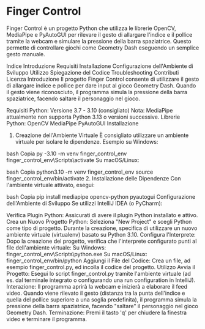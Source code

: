 # Finger Control
Finger Control è un progetto Python che utilizza le librerie OpenCV, MediaPipe e PyAutoGUI per rilevare il gesto di allargare l'indice e il pollice tramite la webcam e simulare la pressione della barra spaziatrice. Questo permette di controllare giochi come Geometry Dash eseguendo un semplice gesto manuale.

Indice
Introduzione
Requisiti
Installazione
Configurazione dell'Ambiente di Sviluppo
Utilizzo
Spiegazione del Codice
Troubleshooting
Contributi
Licenza
Introduzione
Il progetto Finger Control consente di utilizzare il gesto di allargare indice e pollice per dare input al gioco Geometry Dash. Quando il gesto viene riconosciuto, il programma simula la pressione della barra spaziatrice, facendo saltare il personaggio nel gioco.

Requisiti
Python: Versione 3.7 - 3.10 (consigliato)
Nota: MediaPipe attualmente non supporta Python 3.13 o versioni successive.
Librerie Python:
OpenCV
MediaPipe
PyAutoGUI
Installazione
1. Creazione dell'Ambiente Virtuale
È consigliato utilizzare un ambiente virtuale per isolare le dipendenze. Esempio su Windows:

bash
Copia
py -3.10 -m venv finger_control_env
finger_control_env\Scripts\activate
Su macOS/Linux:

bash
Copia
python3.10 -m venv finger_control_env
source finger_control_env/bin/activate
2. Installazione delle Dipendenze
Con l'ambiente virtuale attivato, esegui:

bash
Copia
pip install mediapipe opencv-python pyautogui
Configurazione dell'Ambiente di Sviluppo
Se utilizzi IntelliJ IDEA (o PyCharm):

Verifica Plugin Python:
Assicurati di avere il plugin Python installato e attivo.
Crea un Nuovo Progetto Python:
Seleziona "New Project" e scegli Python come tipo di progetto. Durante la creazione, specifica di utilizzare un nuovo ambiente virtuale (virtualenv) basato su Python 3.10.
Configura l'Interprete:
Dopo la creazione del progetto, verifica che l'interprete configurato punti al file dell'ambiente virtuale:
Su Windows: finger_control_env\Scripts\python.exe
Su macOS/Linux: finger_control_env/bin/python
Aggiungi il File del Codice:
Crea un file, ad esempio finger_control.py, ed incolla il codice del progetto.
Utilizzo
Avvia il Progetto:
Esegui lo script finger_control.py tramite l'ambiente virtuale (ad es. dal terminale integrato o configurando una run configuration in IntelliJ).
Interazione:
Il programma aprirà la webcam e inizierà a elaborare il feed video.
Quando viene rilevato il gesto (distanza tra la punta dell'indice e quella del pollice superiore a una soglia predefinita), il programma simula la pressione della barra spaziatrice, facendo "saltare" il personaggio nel gioco Geometry Dash.
Terminazione:
Premi il tasto 'q' per chiudere la finestra video e terminare il programma.
